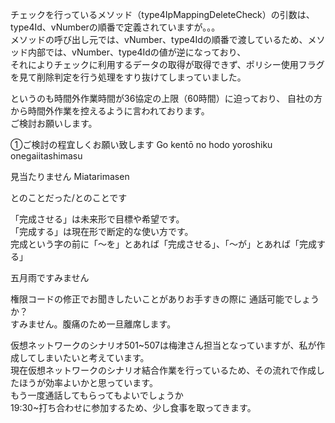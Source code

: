 チェックを行っているメソッド（type4IpMappingDeleteCheck）の引数は、type4Id、vNumberの順番で定義されていますが。。。  
メソッドの呼び出し元では、vNumber、type4Idの順番で渡しているため、メソッド内部では、vNumber、type4Idの値が逆になっており、  
それによりチェックに利用するデータの取得が取得できず、ポリシー使用フラグを見て削除判定を行う処理をすり抜けてしまっていました。  


というのも時間外作業時間が36協定の上限（60時間）に迫っており、
自社の方から時間外作業を控えるように言われております。  
ご検討お願いします。  

①ご検討の程宜しくお願い致します  Go kentō no hodo yoroshiku onegaiitashimasu    

見当たりません Miatarimasen

とのことだった/とのことです  

「完成させる」は未来形で目標や希望です。  
「完成する」は現在形で断定的な使い方です。  
完成という字の前に「～を」とあれば「完成させる」、「～が」とあれば「完成する」  

五月雨ですみません  

権限コードの修正でお聞きしたいことがありお手すきの際に
通話可能でしょうか？  
すみません。腹痛のため一旦離席します。

仮想ネットワークのシナリオ501~507は梅津さん担当となっていますが、私が作成してしまいたいと考えています。  
現在仮想ネットワークのシナリオ結合作業を行っているため、その流れで作成したほうが効率よいかと思っています。  
もう一度通話してもらってもよいでしょうか  
19:30~打ち合わせに参加するため、少し食事を取ってきます。
